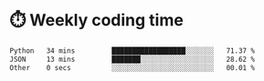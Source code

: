 
# :stopwatch: Weekly coding time
<!--START_SECTION:waka-->

```txt
Python   34 mins         ██████████████████░░░░░░░   71.37 %
JSON     13 mins         ███████░░░░░░░░░░░░░░░░░░   28.62 %
Other    0 secs          ░░░░░░░░░░░░░░░░░░░░░░░░░   00.01 %
```

<!--END_SECTION:waka-->


<!-- <p> <img src="https://github-readme-stats.vercel.app/api?username=cozgerest&show_icons=true&hide_border=false" />  </p> -->

